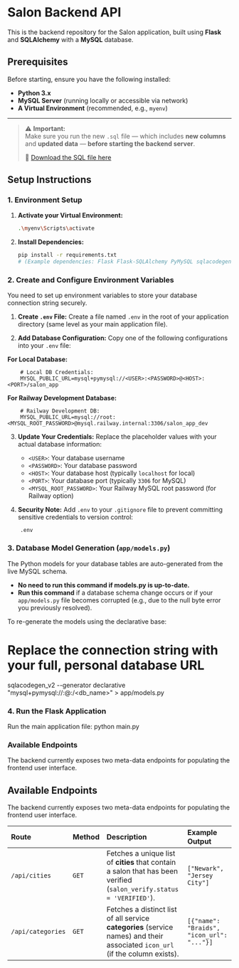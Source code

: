 # Salon Backend API

This is the backend repository for the Salon application, built using **Flask** and **SQLAlchemy** with a **MySQL** database.

## Prerequisites

Before starting, ensure you have the following installed:

* **Python 3.x**
* **MySQL Server** (running locally or accessible via network)
* **A Virtual Environment** (recommended, e.g., `myenv`)

---
> ⚠️ **Important:**  
> Make sure you run the new `.sql` file — which includes **new columns** and **updated data** — **before starting the backend server**.  
>
> 📂 [Download the SQL file here](https://drive.google.com/file/d/1Up1kC2FIogDFia8xwv9LOFLWqg4mzEQO/view?usp=drive_link)

## Setup Instructions

### 1. Environment Setup

1.  **Activate your Virtual Environment:**
    ```bash
    .\myenv\Scripts\activate
    ```

2.  **Install Dependencies:**
    ```bash
    pip install -r requirements.txt
    # (Example dependencies: Flask Flask-SQLAlchemy PyMySQL sqlacodegen)
    ```
### 2. Create and Configure Environment Variables

You need to set up environment variables to store your database connection string securely.

1.  **Create `.env` File:** Create a file named `.env` in the root of your application directory (same level as your main application file).

2.  **Add Database Configuration:** Copy one of the following configurations into your `.env` file:

   **For Local Database:**
```env
    # Local DB Credentials:
    MYSQL_PUBLIC_URL=mysql+pymysql://<USER>:<PASSWORD>@<HOST>:<PORT>/salon_app
```
   **For Railway Development Database:**
```env
    # Railway Development DB:
    MYSQL_PUBLIC_URL=mysql://root:<MYSQL_ROOT_PASSWORD>@mysql.railway.internal:3306/salon_app_dev
```

3.  **Update Your Credentials:** Replace the placeholder values with your actual database information:
    - `<USER>`: Your database username
    - `<PASSWORD>`: Your database password  
    - `<HOST>`: Your database host (typically `localhost` for local)
    - `<PORT>`: Your database port (typically `3306` for MySQL)
    - `<MYSQL_ROOT_PASSWORD>`: Your Railway MySQL root password (for Railway option)


4.  **Security Note:** Add `.env` to your `.gitignore` file to prevent committing sensitive credentials to version control:
```gitignore
    .env
```


### 3. Database Model Generation (`app/models.py`)

The Python models for your database tables are auto-generated from the live MySQL schema.

* **No need to run this command if models.py is up-to-date.**
* **Run this command** if a database schema change occurs or if your `app/models.py` file becomes corrupted (e.g., due to the null byte error you previously resolved).

To re-generate the models using the declarative base:


# Replace the connection string with your full, personal database URL
sqlacodegen_v2 --generator declarative "mysql+pymysql://<user>:<password>@<host>:<port>/<db_name>" > app/models.py



### 4. Run the Flask Application

Run the main application file:
python main.py


### Available Endpoints
The backend currently exposes two meta-data endpoints for populating the frontend user interface.


## Available Endpoints

The backend currently exposes two meta-data endpoints for populating the frontend user interface.

| Route | Method | Description | Example Output |
| :--- | :--- | :--- | :--- |
| `/api/cities` | `GET` | Fetches a unique list of **cities** that contain a salon that has been verified (`salon_verify.status = 'VERIFIED'`). | `["Newark", "Jersey City"]` |
| `/api/categories` | `GET` | Fetches a distinct list of all service **categories** (service names) and their associated `icon_url` (if the column exists). | `[{"name": "Braids", "icon_url": "..."}]` |
